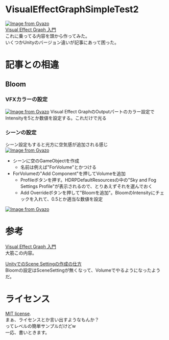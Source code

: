 # VisualEffectGraphSimpleTest2
[![Image from Gyazo](https://i.gyazo.com/9d934be77647fca66771b7e3d7633f99.gif)](https://gyazo.com/9d934be77647fca66771b7e3d7633f99)  
[Visual Effect Graph 入門](https://qiita.com/tan-y/items/cd6fc58674d6f0c54d0b)  
これに乗ってる内容を頭から作ってみた。  
いくつかUnityのバージョン違いが記事にあって困った。

# 記事との相違
## Bloom
### VFXカラーの設定
[![Image from Gyazo](https://i.gyazo.com/530182a3a378900872bfec8c0d9565cb.png)](https://gyazo.com/530182a3a378900872bfec8c0d9565cb)
Visual Effect GraphのOutputパートのカラー設定でIntensityを5とか数値を設定する。これだけで光る


### シーンの設定
シーン設定もすると光方に空気感が追加される感じ  
[![Image from Gyazo](https://i.gyazo.com/e36826d10b0c815905a276c84d9a0dcc.png)](https://gyazo.com/e36826d10b0c815905a276c84d9a0dcc)  
- シーンに空のGameObjectを作成
    - 名前は例えば"ForVolume"とかつける
- ForVolumeの"Add Component"を押してVolumeを追加
    - Profileボタンを押す。HDRPDefaultResourcesの中の"Sky and Fog Settings Profile"が表示されるので、とりあえずそれを選んでおく
    - Add Overrideボタンを押して"Bloomを追加"。BloomのIntensityにチェックを入れて、0.5とか適当な数値を設定  

[![Image from Gyazo](https://i.gyazo.com/63067feb2862de4322b41977b3f51766.png)](https://gyazo.com/63067feb2862de4322b41977b3f51766)

# 参考
[Visual Effect Graph 入門](https://qiita.com/tan-y/items/cd6fc58674d6f0c54d0b)  
大筋この内容。  
  
[UnityでのScene Settingの作成の仕方](https://teratail.com/questions/233619)  
Bloomの設定はSceneSettingが無くなって、Volumeでやるようになったようだ。  

# ライセンス
[MIT license](https://en.wikipedia.org/wiki/MIT_License).  
まぁ、ライセンスとか言い出すようなもんか？  
ってレベルの簡単サンプルだけどw  
一応、書いときます。
